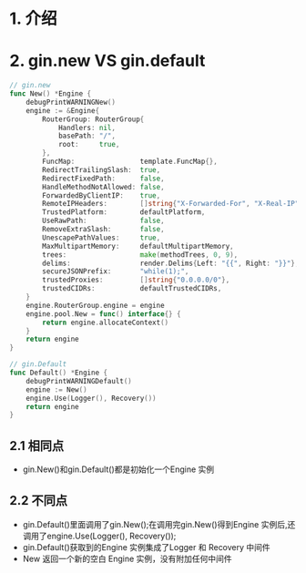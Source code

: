 # 1. 介绍

# 2. gin.new VS gin.default
```go
// gin.new
func New() *Engine {
	debugPrintWARNINGNew()
	engine := &Engine{
		RouterGroup: RouterGroup{
			Handlers: nil,
			basePath: "/",
			root:     true,
		},
		FuncMap:                template.FuncMap{},
		RedirectTrailingSlash:  true,
		RedirectFixedPath:      false,
		HandleMethodNotAllowed: false,
		ForwardedByClientIP:    true,
		RemoteIPHeaders:        []string{"X-Forwarded-For", "X-Real-IP"},
		TrustedPlatform:        defaultPlatform,
		UseRawPath:             false,
		RemoveExtraSlash:       false,
		UnescapePathValues:     true,
		MaxMultipartMemory:     defaultMultipartMemory,
		trees:                  make(methodTrees, 0, 9),
		delims:                 render.Delims{Left: "{{", Right: "}}"},
		secureJSONPrefix:       "while(1);",
		trustedProxies:         []string{"0.0.0.0/0"},
		trustedCIDRs:           defaultTrustedCIDRs,
	}
	engine.RouterGroup.engine = engine
	engine.pool.New = func() interface{} {
		return engine.allocateContext()
	}
	return engine
}

```
```go
// gin.Default
func Default() *Engine {
	debugPrintWARNINGDefault()
	engine := New()
	engine.Use(Logger(), Recovery())
	return engine
}

```
## 2.1 相同点
* gin.New()和gin.Default()都是初始化一个Engine 实例
## 2.2 不同点
* gin.Default()里面调用了gin.New();在调用完gin.New()得到Engine 实例后,还调用了engine.Use(Logger(), Recovery());
* gin.Default()获取到的Engine 实例集成了Logger 和 Recovery 中间件
* New 返回一个新的空白 Engine 实例，没有附加任何中间件
